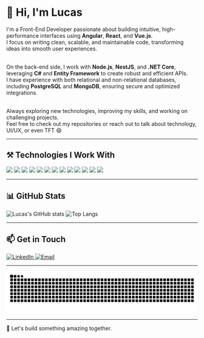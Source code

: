 # 👋 Hi, I'm Lucas

<p align="left">
  I'm a Front-End Developer passionate about building intuitive, high-performance interfaces using <strong>Angular</strong>, <strong>React</strong>, and <strong>Vue.js</strong>.<br>
  I focus on writing clean, scalable, and maintainable code, transforming ideas into smooth user experiences.<br><br>

  On the back-end side, I work with <strong>Node.js</strong>, <strong>NestJS</strong>, and <strong>.NET Core</strong>, leveraging <strong>C#</strong> and <strong>Entity Framework</strong> to create robust and efficient APIs.<br>
  I have experience with both relational and non-relational databases, including <strong>PostgreSQL</strong> and <strong>MongoDB</strong>, ensuring secure and optimized integrations.<br><br>

  Always exploring new technologies, improving my skills, and working on challenging projects.<br>
  Feel free to check out my repositories or reach out to talk about technology, UI/UX, or even TFT 😄
</p>

---

## ⚒️ Technologies I Work With

<p align="left">
  <img src="https://img.shields.io/badge/-JavaScript-F7DF1E?style=flat-square&logo=javascript&logoColor=black" />
  <img src="https://img.shields.io/badge/-TypeScript-3178C6?style=flat-square&logo=typescript&logoColor=white" />
  <img src="https://img.shields.io/badge/-Angular-DD0031?style=flat-square&logo=angular&logoColor=white" />
  <img src="https://img.shields.io/badge/-React-20232A?style=flat-square&logo=react&logoColor=61DAFB" />
  <img src="https://img.shields.io/badge/-Next.js-000000?style=flat-square&logo=next.js&logoColor=white" />
  <img src="https://img.shields.io/badge/-Vue.js-4FC08D?style=flat-square&logo=vue.js&logoColor=white" />
  <img src="https://img.shields.io/badge/-Node.js-339933?style=flat-square&logo=node.js&logoColor=white" />
  <img src="https://img.shields.io/badge/-NestJS-E0234E?style=flat-square&logo=nestjs&logoColor=white" />
  <img src="https://img.shields.io/badge/-.NET_Core-512BD4?style=flat-square&logo=dotnet&logoColor=white" />
  <img src="https://img.shields.io/badge/-C_Sharp-239120?style=flat-square&logo=c-sharp&logoColor=white" />
  <img src="https://img.shields.io/badge/-Entity_Framework-68217A?style=flat-square&logo=dotnet&logoColor=white" />
  <img src="https://img.shields.io/badge/-PostgreSQL-336791?style=flat-square&logo=postgresql&logoColor=white" />
  <img src="https://img.shields.io/badge/-MongoDB-47A248?style=flat-square&logo=mongodb&logoColor=white" />
</p>

---

## 📊 GitHub Stats

![Lucas's GitHub stats](https://github-readme-stats.vercel.app/api?username=lucasspor&show_icons=true&bg_color=0d1117&title_color=2f80ed&text_color=ffffff&icon_color=2f80ed&border_radius=15)
![Top Langs](https://github-readme-stats.vercel.app/api/top-langs/?username=lucasspor&layout=compact&bg_color=0d1117&title_color=2f80ed&text_color=ffffff&border_radius=15)

---

## 📫 Get in Touch

<p align="left">
  <a href="https://www.linkedin.com/in/lucas-silva-porto-826240209/" target="_blank">
    <img src="https://img.shields.io/badge/-LinkedIn-0e76a8?style=flat-square&logo=linkedin&logoColor=white" alt="LinkedIn" />
  </a>
  <a href="mailto:lucassporto.contato@gmail.com" target="_blank">
    <img src="https://img.shields.io/badge/-Gmail-D14836?style=flat-square&logo=gmail&logoColor=white" alt="Email" />
  </a>
</p>

---

![Snake animation](https://github.com/lucasspor/lucasspor/blob/output/github-contribution-grid-snake.svg)

---

<p align="left">
  🚀 Let's build something amazing together.
</p>
